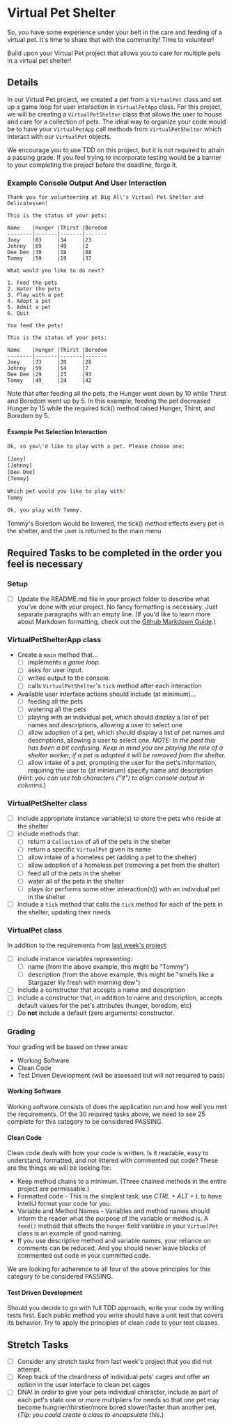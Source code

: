 # Virtual Pet Shelter


So, you have some experience under your belt in the care and feeding of a virtual pet. It's time to share that with the community! Time to volunteer! 

Build upon your Virtual Pet project that allows you to care for multiple pets in a virtual pet shelter!

## Details

In our Virtual Pet project, we created a pet from a `VirtualPet` class and set up a game loop for user interaction in `VirtualPetApp` class. For this project, we will be creating a `VirtualPetShelter` class that allows the user to house and care for a collection of pets. The ideal way to organize your code would be to have your `VirtualPetApp` call methods from `VirtualPetShelter` which interact with our `VirtualPet` objects. 

We encourage you to use TDD on this project, but it is not required to attain a passing grade. If you feel trying to incorporate testing would be a barrier to your completing the project before the deadline, forgo it. 

### Example Console Output And User Interaction

```
Thank you for volunteering at Big Al\'s Virtual Pet Shelter and Delicatessen!

This is the status of your pets:

Name	|Hunger	|Thirst	|Boredom
--------|-------|-------|-------
Joey	|83     |34     |23
Johnny	|69     |49     |2
Dee Dee	|39     |18     |88
Tommy	|59     |19     |37

What would you like to do next?

1. Feed the pets
2. Water the pets
3. Play with a pet
4. Adopt a pet
5. Admit a pet
6. Quit

You feed the pets!

This is the status of your pets:

Name	|Hunger	|Thirst	|Boredom
--------|-------|-------|-------
Joey	|73     |39     |28
Johnny	|59     |54     |7
Dee Dee	|29     |23     |93
Tommy	|49     |24     |42
```
Note that after feeding all the pets, the Hunger went down by 10 while Thirst and Boredom went up by 5. In this example, feeding the pet decreased Hunger by 15 while the required tick() method raised Hunger, Thirst, and Boredom by 5. 

#### Example Pet Selection Interaction

```bash
Ok, so you\'d like to play with a pet. Please choose one:

[Joey] 
[Johnny]
[Dee Dee]
[Tommy] 

Which pet would you like to play with?
Tommy

Ok, you play with Tommy.
```
Tommy's Boredom would be lowered, the tick() method effects every pet in the shelter, and the user is returned to the main menu

## Required Tasks to be completed in the order you feel is necessary

### Setup
- [ ] Update the README.md file in your project folder to describe what you've done with your project. No fancy formatting is necessary. Just separate paragraphs with an empty line. (If you'd like to learn more about Markdown formatting, check out the [Github Markdown Guide](https://guides.github.com/features/mastering-markdown/).)

### VirtualPetShelterApp class

- Create a `main` method that…
	- [ ] implements a *game loop*.
	- [ ] asks for user input.
	- [ ] writes output to the console.
	- [ ] calls `VirtualPetShelter`'s `tick` method after each interaction

- Available user interface actions should include (at minimum)…
	- [ ] feeding all the pets
	- [ ] watering all the pets
	- [ ] playing with an individual pet, which should display a list of pet names and descriptions, allowing a user to select one
	- [ ] allow adoption of a pet, which should display a list of pet names and descriptions, allowing a user to select one.  _NOTE: In the past this has been a bit confusing.  Keep in mind you are playing the role of a shelter worker, if a pet is adopted it will be removed from the shelter._
	- [ ] allow intake of a pet, prompting the user for the pet's information, requiring the user to (at minimum) specify name and description

	(*Hint: you can use tab characters ("\t") to align console output in columns.*)

### VirtualPetShelter class

- [ ] include appropriate instance variable(s) to store the pets who reside at the shelter
- [ ] include methods that:
	- [ ] return a `Collection` of all of the pets in the shelter
	- [ ] return a specific `VirtualPet` given its name
	- [ ] allow intake of a homeless pet (adding a pet to the shelter)
	- [ ] allow adoption of a homeless pet (removing a pet from the shelter)
	- [ ] feed all of the pets in the shelter
	- [ ] water all of the pets in the shelter
	- [ ] plays (or performs some other interaction(s)) with an individual pet in the shelter
- [ ] include a `tick` method that calls the `tick` method for each of the pets in the shelter, updating their needs

### VirtualPet class
	
In addition to the requirements from [last week's project](./virtual-pet):
- [ ] include instance variables representing:
	- [ ] name (from the above example, this might be "Tommy")
	- [ ] description (from the above example, this might be "smells like a Stargazer lily fresh with morning dew")
- [ ] include a constructor that accepts a name and description
- [ ] include a constructor that, in addition to name and description, accepts default values for the pet's attributes (hunger, boredom, etc)
- [ ] Do **not** include a default (zero arguments) constructor.
 
### Grading
Your grading will be based on three areas:
- Working Software
- Clean Code
- Test Driven Development (will be assessed but will not required to pass) 

#### Working Software
Working software consists of does the application run and how well you met the requirements.  Of the 30 required tasks above, we need to see 25 complete for this category to be considered PASSING.

#### Clean Code
Clean code deals with how your code is written.  Is it readable, easy to understand, formatted, and not littered with commented out code?   These are the things we will be looking for:

- Keep method chains to a minimum. (Three chained methods in the entire project are permissable.)
- Formatted code - This is the simplest task, use _CTRL + ALT + L_ to have IntelliJ format your code for you.
- Variable and Method Names - Variables and method names should inform the reader what the purpose of the variable or method is.  A `feed()` method that affects the `hunger` field variable in your `VirtualPet` class is an example of good naming.
- If you use descriptive method and variable names, your reliance on comments can be reduced.  And you should never leave blocks of commented out code in your committed code. 


We are looking for adherence to all four of the above principles for this category to be considered PASSING.

#### Test Driven Development 
Should you decide to go with full TDD approach, write your code by writing tests first.  Each public method you write should have a unit test that covers its behavior.  Try to apply the principles of clean code to your test classes. 

## Stretch Tasks

- [ ] Consider any stretch tasks from last week's project that you did not attempt.
- [ ] Keep track of the cleanliness of individual pets' cages and offer an option in the user interface to clean pet cages
- [ ] DNA! In order to give your pets individual character, include as part of each pet's state one or more multipliers for needs so that one pet may become hungrier/thirstier/more bored slower/faster than another pet. (*Tip: you could create a class to encapsulate this.*)
